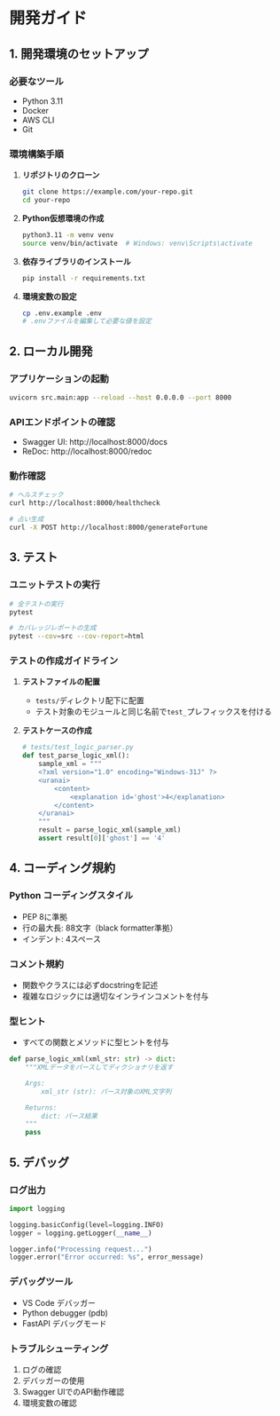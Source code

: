 # 開発ガイド

## 1. 開発環境のセットアップ

### 必要なツール
- Python 3.11
- Docker
- AWS CLI
- Git

### 環境構築手順

1. **リポジトリのクローン**
   ```bash
   git clone https://example.com/your-repo.git
   cd your-repo
   ```

2. **Python仮想環境の作成**
   ```bash
   python3.11 -m venv venv
   source venv/bin/activate  # Windows: venv\Scripts\activate
   ```

3. **依存ライブラリのインストール**
   ```bash
   pip install -r requirements.txt
   ```

4. **環境変数の設定**
   ```bash
   cp .env.example .env
   # .envファイルを編集して必要な値を設定
   ```

## 2. ローカル開発

### アプリケーションの起動
```bash
uvicorn src.main:app --reload --host 0.0.0.0 --port 8000
```

### APIエンドポイントの確認
- Swagger UI: http://localhost:8000/docs
- ReDoc: http://localhost:8000/redoc

### 動作確認
```bash
# ヘルスチェック
curl http://localhost:8000/healthcheck

# 占い生成
curl -X POST http://localhost:8000/generateFortune
```

## 3. テスト

### ユニットテストの実行
```bash
# 全テストの実行
pytest

# カバレッジレポートの生成
pytest --cov=src --cov-report=html
```

### テストの作成ガイドライン

1. **テストファイルの配置**
   - `tests/`ディレクトリ配下に配置
   - テスト対象のモジュールと同じ名前で`test_`プレフィックスを付ける

2. **テストケースの作成**
   ```python
   # tests/test_logic_parser.py
   def test_parse_logic_xml():
       sample_xml = """
       <?xml version="1.0" encoding="Windows-31J" ?>
       <uranai>
           <content>
               <explanation id='ghost'>4</explanation>
           </content>
       </uranai>
       """
       result = parse_logic_xml(sample_xml)
       assert result[0]['ghost'] == '4'
   ```

## 4. コーディング規約

### Python コーディングスタイル
- PEP 8に準拠
- 行の最大長: 88文字（black formatter準拠）
- インデント: 4スペース

### コメント規約
- 関数やクラスには必ずdocstringを記述
- 複雑なロジックには適切なインラインコメントを付与

### 型ヒント
- すべての関数とメソッドに型ヒントを付与
```python
def parse_logic_xml(xml_str: str) -> dict:
    """XMLデータをパースしてディクショナリを返す

    Args:
        xml_str (str): パース対象のXML文字列

    Returns:
        dict: パース結果
    """
    pass
```

## 5. デバッグ

### ログ出力
```python
import logging

logging.basicConfig(level=logging.INFO)
logger = logging.getLogger(__name__)

logger.info("Processing request...")
logger.error("Error occurred: %s", error_message)
```

### デバッグツール
- VS Code デバッガー
- Python debugger (pdb)
- FastAPI デバッグモード

### トラブルシューティング
1. ログの確認
2. デバッガーの使用
3. Swagger UIでのAPI動作確認
4. 環境変数の確認 